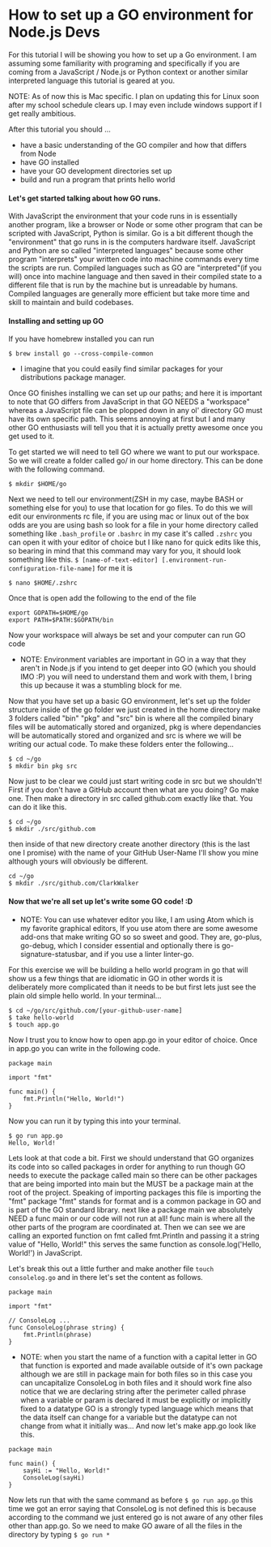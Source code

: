 # How to set up a GO environment for Node.js Devs

For this tutorial I will be showing you how to set up a Go environment.
I am assuming some familiarity with programing and specifically if you are
coming from a JavaScript / Node.js or Python context or another similar
interpreted language this tutorial is geared at you.

NOTE: As of now this is Mac specific.  I plan on updating this for Linux soon after my school schedule clears up.  I may even include windows support if I get really ambitious.

After this tutorial you should ...
* have a basic understanding of the GO compiler and how that differs from Node
* have GO installed
* have your GO development directories set up
* build and run a program that prints hello world

#### Let's get started talking about how GO runs.
With JavaScript the environment that your code runs in is essentially another program, like a browser or Node or some other program that can be scripted with JavaScript, Python is similar.  Go is a bit different though the "environment" that go runs in is the computers hardware itself.  JavaScript and Python are so called "interpreted languages" because some other program "interprets" your written code into machine commands every time the scripts are run. Compiled languages such as GO are "interpreted"(if you will) once into machine language and then saved in their compiled state to a different file that is run by the machine but is unreadable by humans.  Compiled languages are generally more efficient but take more time and skill to maintain and build codebases.

#### Installing and setting up GO
If you have homebrew installed you can run
```
$ brew install go --cross-compile-common
```
* I imagine that you could easily find similar packages for your distributions package manager.

Once GO finishes installing we can set up our paths; and here it is important to note that GO differs from JavaScript in that GO NEEDS a "workspace" whereas a JavaScript file can be plopped down in any ol' directory GO must have its own specific path.  This seems annoying at first but I and many other GO enthusiasts will tell you that it is actually pretty awesome once you get used to it.

To get started we will need to tell GO where we want to put our workspace.  So we will create a folder called go/ in our home directory.  This can be done with the following command.
```
$ mkdir $HOME/go
```

Next we need to tell our environment(ZSH in my case, maybe BASH or something else for you) to use that location for go files.  To do this we will edit our environments rc file, if you are using mac or linux out of the box odds are you are using bash so look for a file in your home directory called something like `.bash_profile` or `.bashrc` in my case it's called `.zshrc` you can open it with your editor of choice but I like nano for quick edits like this, so bearing in mind that this command may vary for you, it should look something like this.
`$ [name-of-text-editor] [.environment-run-configuration-file-name]` for me it is
```
$ nano $HOME/.zshrc
```
Once that is open add the following to the end of the file
```
export GOPATH=$HOME/go
export PATH=$PATH:$GOPATH/bin
```

Now your workspace will always be set and your computer can run GO code

* NOTE: Environment variables are important in GO in a way that they aren't in Node.js if you intend to get deeper into GO (which you should IMO :P) you will need to understand them and work with them, I bring this up because it was a stumbling block for me.

Now that you have set up a basic GO environment, let's set up the folder structure inside of the go folder we just created in the home directory make 3 folders called "bin" "pkg" and "src" bin is where all the compiled binary files will be automatically stored and organized, pkg is where dependancies will be automatically stored and organized and src is where we will be writing our actual code.  To make these folders enter the following...
```
$ cd ~/go
$ mkdir bin pkg src
```

Now just to be clear we could just start writing code in src but we shouldn't!  First if you don't have a GitHub account then what are you doing? Go make one.  Then make a directory in src called github.com exactly like that.  You can do it like this.
```
$ cd ~/go
$ mkdir ./src/github.com
```

then inside of that new directory create another directory (this is the last one I promise) with the name of your GitHub User-Name I'll show you mine although yours will obviously be different.
```
cd ~/go
$ mkdir ./src/github.com/ClarkWalker
```

#### Now that we're all set up let's write some GO code! :D
* NOTE: You can use whatever editor you like, I am using Atom which is my favorite graphical editors, If you use atom there are some awesome add-ons that make writing GO so so sweet and good.  They are, go-plus, go-debug, which I consider essential and optionally there is go-signature-statusbar, and if you use a linter linter-go.

For this exercise we will be building a hello world program in go that will show us a few things that are idiomatic in GO in other words it is deliberately more complicated than it needs to be but first lets just see the plain old simple hello world. In your terminal...
```
$ cd ~/go/src/github.com/[your-github-user-name]
$ take hello-world
$ touch app.go
```

Now I trust you to know how to open app.go in your editor of choice.  Once in app.go you can write in the following code.
```
package main

import "fmt"

func main() {
	fmt.Println("Hello, World!")
}

```
Now you can run it by typing this into your terminal.
```
$ go run app.go
Hello, World!
```
Lets look at that code a bit.  First we should understand that GO organizes its code into so called packages in order for anything to run though GO needs to execute the package called main so there can be other packages that are being imported into main but the MUST be a package main at the root of the project.  Speaking of importing packages this file is importing the "fmt" package "fmt" stands for format and is a common package in GO and is part of the GO standard library. next like a package main we absolutely NEED a func main or our code will not run at all! func main is where all the other parts of the program are coordinated at.  Then we can see we are calling an exported function on fmt called fmt.Println and passing it a string value of "Hello, World!" this serves the same function as console.log('Hello, World!') in JavaScript.

Let's break this out a little further and make another file `touch consolelog.go` and in there let's set the content as follows.
```
package main

import "fmt"

// ConsoleLog ...
func ConsoleLog(phrase string) {
	fmt.Println(phrase)
}
```
*   NOTE: when you start the name of a function with a capital letter in GO that function is exported and made available outside of it's own package although we are still in package main for both files so in this case you can uncapitalize ConsoleLog in both files and it should work fine also notice that we are declaring string after the perimeter called phrase when a variable or param is declared it must be explicitly or implicitly fixed to a datatype GO is a strongly typed language which means that the data itself can change for a variable but the datatype can not change from what it initially was...
And now let's make app.go look like this.

```
package main

func main() {
	sayHi := "Hello, World!"
	ConsoleLog(sayHi)
}
```
Now lets run that with the same command as before `$ go run app.go` this time we got an error saying that ConsoleLog is not defined this is because according to the command we just entered go is not aware of any other files other than app.go. So we need to make GO aware of all the files in the directory by typing `$ go run *`
